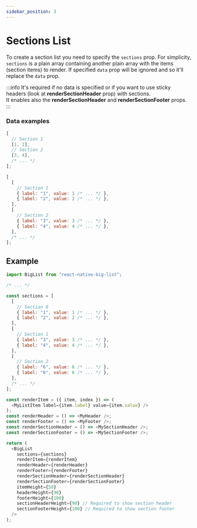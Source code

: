 ```yaml
---
sidebar_position: 3
---
```


# Sections List

To create a section list you need to specify the `sections` prop. For simplicity, `sections` is a plain array containing another plain array with the items (section items) to render. If specified `data` prop will be ignored and so it'll replace the `data` prop.

:::info
It's required if no data is specified or if you want to use sticky headers (look at **renderSectionHeader** prop) with sections.<br />
It enables also the **renderSectionHeader** and **renderSectionFooter** props.
:::

### Data examples

```js
[
  // Section 1
  [1, 2],
  // Section 2
  [3, 4],
  /* ... */
];
```

```js
[
  [
    // Section 1
    { label: "1", value: 1 /* ... */ },
    { label: "2", value: 2 /* ... */ },
  ],
  [
    // Section 2
    { label: "3", value: 3 /* ... */ },
    { label: "4", value: 4 /* ... */ },
  ],
  /* ... */
];
```

## Example

```javascript
import BigList from "react-native-big-list";

/* ... */

const sections = [
  [
    // Section 0
    { label: "1", value: 1 /* ... */ },
    { label: "2", value: 2 /* ... */ },
  ],
  [
    // Section 1
    { label: "3", value: 3 /* ... */ },
    { label: "4", value: 4 /* ... */ },
  ],
  [
    // Section 2
    { label: "6", value: 6 /* ... */ },
    { label: "6", value: 6 /* ... */ },
  ],
  /* ... */
];

const renderItem = ({ item, index }) => (
  <MyListItem label={item.label} value={item.value} />
);
const renderHeader = () => <MyHeader />;
const renderFooter = () => <MyFooter />;
const renderSectionHeader = () => <MySectionHeader />;
const renderSectionFooter = () => <MySectionFooter />;

return (
  <BigList
    sections={sections}
    renderItem={renderItem}
    renderHeader={renderHeader}
    renderFooter={renderFooter}
    renderSectionHeader={renderSectionHeader}
    renderSectionFooter={renderSectionFooter}
    itemHeight={50}
    headerHeight={90}
    footerHeight={100}
    sectionHeaderHeight={90} // Required to show section header
    sectionFooterHeight={100} // Required to show section footer
  />
);
```

